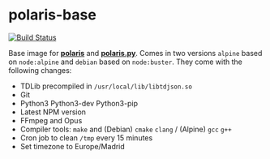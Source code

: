 # polaris-base

<a href="https://github.com/ender-null/polaris-base/actions?query=workflow%3ADocker">
    <img alt="Build Status" src="https://github.com/ender-null/polaris-base/workflows/Docker/badge.svg"></a>

Base image for **[polaris](https://github.com/ender-null/polaris)** and **[polaris.py](https://github.com/ender-null/polaris.py)**. Comes in two versions `alpine` based on `node:alpine` and `debian` based on `node:buster`. They come with the following changes:

- TDLib precompiled in `/usr/local/lib/libtdjson.so`
- Git
- Python3 Python3-dev Python3-pip
- Latest NPM version
- FFmpeg and Opus
- Compiler tools: `make` and (Debian) `cmake` `clang` / (Alpine) `gcc` `g++`
- Cron job to clean `/tmp` every 15 minutes
- Set timezone to Europe/Madrid
